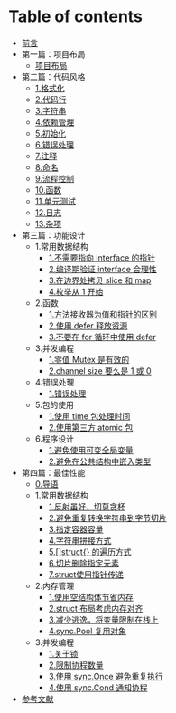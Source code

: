 # Table of contents

* [前言](README.md)
* 第一篇：项目布局
  * [项目布局](第一篇：项目布局/项目布局.md)
* 第二篇：代码风格
  * [1.格式化](第二篇：代码风格/1.格式化.md)
  * [2.代码行](第二篇：代码风格/2.代码行.md)
  * [3.字符串](第二篇：代码风格/3.字符串.md)
  * [4.依赖管理](第二篇：代码风格/4.依赖管理.md)
  * [5.初始化](第二篇：代码风格/5.初始化.md)
  * [6.错误处理](第二篇：代码风格/6.错误处理.md)
  * [7.注释](第二篇：代码风格/7.注释.md)
  * [8.命名](第二篇：代码风格/8.命名.md)
  * [9.流程控制](第二篇：代码风格/9.流程控制.md)
  * [10.函数](第二篇：代码风格/10.函数.md)
  * [11.单元测试](第二篇：代码风格/11.单元测试.md)
  * [12.日志](第二篇：代码风格/12.日志.md)
  * [13.杂项](第二篇：代码风格/13.杂项.md)
* 第三篇：功能设计
  * 1.常用数据结构
    * [1.不需要指向 interface 的指针](第三篇：功能设计/1.常用数据结构/1.不需要指向interface的指针.md)
    * [2.编译期验证 interface 合理性](第三篇：功能设计/1.常用数据结构/2.编译期验证interface合理性.md)
    * [3.在边界处拷贝 slice 和 map](第三篇：功能设计/1.常用数据结构/3.在边界处拷贝slice和map.md)
    * [4.枚举从 1 开始](第三篇：功能设计/1.常用数据结构/4.枚举从1开始.md)
  * 2.函数
    * [1.方法接收器为值和指针的区别](第三篇：功能设计/2.函数/1.方法接收器为值和指针的区别.md)
    * [2.使用 defer 释放资源](第三篇：功能设计/2.函数/2.使用defer释放资源.md)
    * [3.不要在 for 循环中使用 defer](第三篇：功能设计/2.函数/3.不要在for循环中使用defer.md)
  * 3.并发编程
    * [1.零值 Mutex 是有效的](第三篇：功能设计/3.并发编程/1.零值Mutex是有效的.md)
    * [2.channel size 要么是 1 或 0](第三篇：功能设计/3.并发编程/2.channel大小要么是1或0.md)
  * 4.错误处理
    * [1.错误处理](第三篇：功能设计/4.错误处理/1.错误处理.md)
  * 5.包的使用
    * [1.使用 time 包处理时间](第三篇：功能设计/5.包的使用/1.使用time包处理时间.md)
    * [2.使用第三方 atomic 包](第三篇：功能设计/5.包的使用/2.使用第三方atomic包.md)
  * 6.程序设计
    * [1.避免使用可变全局变量](第三篇：功能设计/6.程序设计/1.避免使用可变全局变量.md)
    * [2.避免在公共结构中嵌入类型](第三篇：功能设计/6.程序设计/2.避免在公共结构中嵌入类型.md)
* 第四篇：最佳性能
  * [0.导语](第四篇：最佳性能/0.导语.md) 
  * 1.常用数据结构
    * [1.反射虽好，切莫贪杯](第四篇：最佳性能/1.常用数据结构/1.反射虽好，切莫贪杯.md)
    * [2.避免重复转换字符串到字节切片](第四篇：最佳性能/1.常用数据结构/2.避免重复转换字符串到字节切片.md)
    * [3.指定容器容量](第四篇：最佳性能/1.常用数据结构/3.指定容器容量.md)
    * [4.字符串拼接方式](第四篇：最佳性能/1.常用数据结构/4.字符串拼接方式.md)
    * [5.[]struct{} 的遍历方式](第四篇：最佳性能/1.常用数据结构/5.[]struct{}的遍历方式.md)
    * [6.切片删除指定元素](第四篇：最佳性能/1.常用数据结构/6.切片删除指定元素.md)
    * [7.struct使用指针传递](第四篇：最佳性能/1.常用数据结构/7.struct使用指针传递.md)
  * 2.内存管理
    * [1.使用空结构体节省内存](第四篇：最佳性能/2.内存管理/1.使用空结构体节省内存.md)
    * [2.struct 布局考虑内存对齐](第四篇：最佳性能/2.内存管理/2.struct布局考虑内存对齐.md)
    * [3.减少逃逸，将变量限制在栈上](第四篇：最佳性能/2.内存管理/3.减少逃逸，将变量限制在栈上.md)
    * [4.sync.Pool 复用对象](第四篇：最佳性能/2.内存管理/4.sync.Pool复用对象.md)
  * 3.并发编程
    * [1.关于锁](第四篇：最佳性能/3.并发编程/1.关于锁.md)
    * [2.限制协程数量](第四篇：最佳性能/3.并发编程/2.限制协程数量.md)
    * [3.使用 sync.Once 避免重复执行](第四篇：最佳性能/3.并发编程/3.使用sync.Once避免重复执行.md)
    * [4.使用 sync.Cond 通知协程](第四篇：最佳性能/3.并发编程/4.使用sync.Cond通知协程.md)
* [参考文献](参考文献.md)

